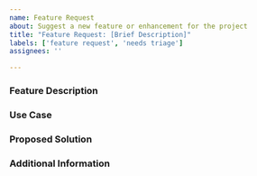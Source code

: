 ```yaml
---
name: Feature Request
about: Suggest a new feature or enhancement for the project
title: "Feature Request: [Brief Description]"
labels: ['feature request', 'needs triage']
assignees: ''

---
```


<!-- Before submitting, please check if an existing open or closed issue already requests this feature. -->


### Feature Description
<!-- Provide a clear and concise description of the feature you are proposing. -->


### Use Case
<!-- Explain why do you need this feature. -->


### Proposed Solution
<!-- Suggest how this feature could be implemented. -->


### Additional Information
<!-- Include any extra context, related issues, or supporting details that could help evaluate this request. -->